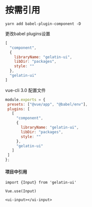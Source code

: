 # 按需引用

`yarn add babel-plugin-component -D`

更改babel plugins设置

```js
[
  "component",
  {
    libraryName: "gelatin-ui",
    libDir: "packages",
    style: ""
  },
  "gelatin-ui"
]
```


vue-cli 3.0 配置文件

```js
module.exports = {
 presets: ["@vue/app", "@babel/env"],
 plugins: [
   [
     "component",
     {
       libraryName: "gelatin-ui",
       libDir: "packages",
       style: ""
     },
     "gelatin-ui"
   ]
 ]
};
```

#### 项目中引用

`import {Input} from 'gelatin-ui'`

`Vue.use(Input)`

`<ui-input></ui-input>`